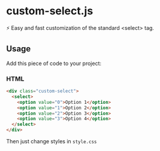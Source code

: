 # custom-select.js
⚡ Easy and fast customization of the standard &lt;select> tag.


<h2> Usage </h2>

Add this piece of code to your project:

### HTML

```html
<div class="custom-select">
  <select>
    <option value="0">Option 1</option>
    <option value="1">Option 2</option>
    <option value="2">Option 3</option>
    <option value="3">Option 4</option>
  </select>
</div>
```
Then just change styles in `style.css`

